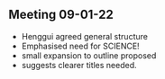 Meeting 09-01-22
----------------

* Henggui agreed general structure
* Emphasised need for SCIENCE!
* small expansion to outline proposed
* suggests clearer titles needed.
